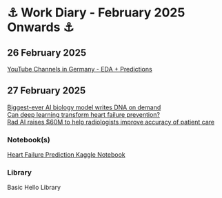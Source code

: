 # ⚓ Work Diary - February 2025 Onwards ⚓

## 26 February 2025

<a href="https://www.kaggle.com/code/jmashfaque/youtube-channels-in-germany-eda-predictions">YouTube Channels in Germany - EDA + Predictions</a>  <br>

## 27 February 2025


<a href="https://www.nature.com/articles/d41586-025-00531-3?utm_campaign=Artificial%2BIntelligence%2BWeekly&utm_medium=web&utm_source=Artificial_Intelligence_Weekly_426">Biggest-ever AI biology model writes DNA on demand</a>  <br>
<a href="https://news.mit.edu/2025/can-deep-learning-transform-heart-failure-prevention-0210?utm_campaign=Artificial%2BIntelligence%2BWeekly&utm_medium=web&utm_source=Artificial_Intelligence_Weekly_425">Can deep learning transform heart failure prevention?</a> <br>
<a href="https://siliconangle.com/2025/01/30/rad-ai-raises-60m-help-radiologists-improve-accuracy-patient-care/?utm_campaign=Artificial%2BIntelligence%2BWeekly&utm_medium=web&utm_source=Artificial_Intelligence_Weekly_423">Rad AI raises $60M to help radiologists improve accuracy of patient care</a> 

### Notebook(s)
<a href="https://www.kaggle.com/code/jmashfaque/heart-failure-prediction"> Heart Failure Prediction Kaggle Notebook </a> 

### Library
Basic Hello Library
